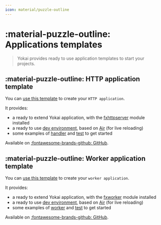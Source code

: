 ```yaml
---
icon: material/puzzle-outline
---
```


# :material-puzzle-outline: Applications templates

> Yokai provides ready to use application templates to start your projects.

## :material-puzzle-outline: HTTP application template

You can [use this template](https://github.com/ankorstore/yokai-http-template) to create your `HTTP application`.

It provides:

- a ready to extend Yokai application, with the [fxhttpserver](https://github.com/ankorstore/yokai/tree/main/fxhttpserver) module installed
- a ready to use [dev environment](https://github.com/ankorstore/yokai-http-template/blob/main/docker-compose.yaml), based on [Air](https://github.com/cosmtrek/air) (for live reloading)
- some examples of [handler](https://github.com/ankorstore/yokai-http-template/blob/main/internal/handler/example.go) and [test](https://github.com/ankorstore/yokai-http-template/blob/main/internal/handler/example_test.go) to get started

Available on [:fontawesome-brands-github: GitHub](https://github.com/ankorstore/yokai-http-template).

## :material-puzzle-outline: Worker application template

You can [use this template](https://github.com/ankorstore/yokai-worker-template) to create your `worker application`.

It provides:

- a ready to extend Yokai application, with the [fxworker](https://github.com/ankorstore/yokai/tree/main/fxworker) module installed
- a ready to use [dev environment](https://github.com/ankorstore/yokai-http-template/blob/main/docker-compose.yaml), based on [Air](https://github.com/cosmtrek/air) (for live reloading)
- some examples of [worker](https://github.com/ankorstore/yokai-worker-template/blob/main/internal/worker/example.go) and [test](https://github.com/ankorstore/yokai-worker-template/blob/main/internal/worker/example.go) to get started

Available on [:fontawesome-brands-github: GitHub](https://github.com/ankorstore/yokai-worker-template).
